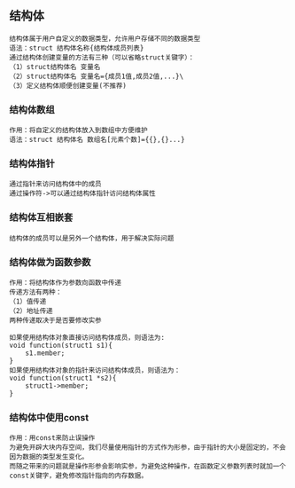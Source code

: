 ## 结构体
```
结构体属于用户自定义的数据类型，允许用户存储不同的数据类型
语法：struct 结构体名称{结构体成员列表}
通过结构体创建变量的方法有三种（可以省略struct关键字）：
（1）struct结构体名 变量名
（2）struct结构体名 变量名={成员1值,成员2值,...}\
（3）定义结构体顺便创建变量(不推荐)
```
### 结构体数组
```
作用：将自定义的结构体放入到数组中方便维护
语法：struct 结构体名 数组名[元素个数]={{},{}...}
```

### 结构体指针
```
通过指针来访问结构体中的成员
通过操作符->可以通过结构体指针访问结构体属性
```

### 结构体互相嵌套
```
结构体的成员可以是另外一个结构体，用于解决实际问题
```

### 结构体做为函数参数
```
作用：将结构体作为参数向函数中传递
传递方法有两种：
（1）值传递
（2）地址传递
两种传递取决于是否要修改实参

如果使用结构体对象直接访问结构体成员，则语法为:
void function(struct1 s1){
    s1.member;
}
如果使用结构体对象的指针来访问结构体成员，则语法为：
void function(struct1 *s2){
    struct1->member;
}
```

### 结构体中使用const
```
作用：用const来防止误操作
为避免开辟大块内存空间，我们尽量使用指针的方式作为形参，由于指针的大小是固定的，不会因为数据的类型发生变化。  
而随之带来的问题就是操作形参会影响实参，为避免这种操作，在函数定义参数列表时就加一个const关键字，避免修改指针指向的内存数据。
```
